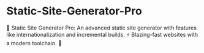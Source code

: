 # Static-Site-Generator-Pro
📄 Static Site Generator Pro: An advanced static site generator with features like internationalization and incremental builds. ⚡ Blazing-fast websites with a modern toolchain. 🚀
